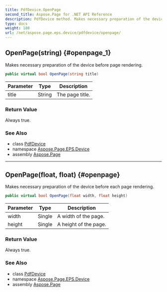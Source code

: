```yaml
---
title: PdfDevice.OpenPage
second_title: Aspose.Page for .NET API Reference
description: PdfDevice method. Makes necessary preparation of the device before page rendering
type: docs
weight: 180
url: /net/aspose.page.eps.device/pdfdevice/openpage/
---
```

## OpenPage(string) {#openpage_1}

Makes necessary preparation of the device before page rendering.

```csharp
public virtual bool OpenPage(string title)
```

| Parameter | Type | Description |
| --- | --- | --- |
| title | String | The page title. |

### Return Value

Always true.

### See Also

* class [PdfDevice](../)
* namespace [Aspose.Page.EPS.Device](../../pdfdevice/)
* assembly [Aspose.Page](../../../)

---

## OpenPage(float, float) {#openpage}

Makes necessary preparation of the device before each page rendering.

```csharp
public virtual bool OpenPage(float width, float height)
```

| Parameter | Type | Description |
| --- | --- | --- |
| width | Single | A width of the page. |
| height | Single | A height of the page. |

### Return Value

Always true.

### See Also

* class [PdfDevice](../)
* namespace [Aspose.Page.EPS.Device](../../pdfdevice/)
* assembly [Aspose.Page](../../../)


